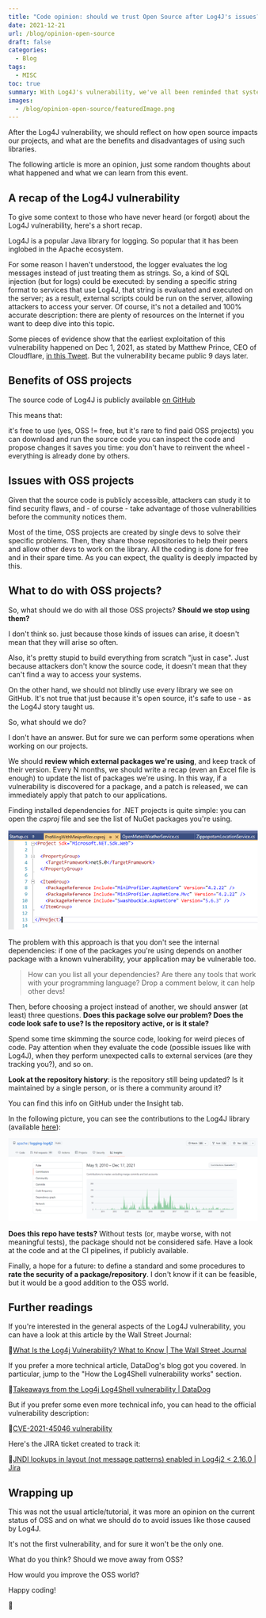 ```yaml
---
title: "Code opinion: should we trust Open Source after Log4J's issues?"
date: 2021-12-21
url: /blog/opinion-open-source
draft: false
categories:
  - Blog
tags:
  - MISC
toc: true
summary: With Log4J's vulnerability, we've all been reminded that systems are vulnerable, and OSS are not immune too. What should we do now?
images:
  - /blog/opinion-open-source/featuredImage.png
---
```


After the Log4J vulnerability, we should reflect on how open source impacts our projects, and what are the benefits and disadvantages of using such libraries.

The following article is more an opinion, just some random thoughts about what happened and what we can learn from this event.

## A recap of the Log4J vulnerability

To give some context to those who have never heard (or forgot) about the Log4J vulnerability, here's a short recap.

Log4J is a popular Java library for logging. So popular that it has been inglobed in the Apache ecosystem.

For some reason I haven't understood, the logger evaluates the log messages instead of just treating them as strings. So, a kind of SQL injection (but for logs) could be executed: by sending a specific string format to services that use Log4J, that string is evaluated and executed on the server; as a result, external scripts could be run on the server, allowing attackers to access your server. Of course, it's not a detailed and 100% accurate description: there are plenty of resources on the Internet if you want to deep dive into this topic.

Some pieces of evidence show that the earliest exploitation of this vulnerability happened on Dec 1, 2021, as stated by Matthew Prince, CEO of Cloudflare, [in this Tweet](https://twitter.com/eastdakota/status/1469800951351427073 "Matthew Prince's tweet about Log4J's vunerability"). But the vulnerability became public 9 days later.

## Benefits of OSS projects

The source code of Log4J is publicly available [on GitHub](https://github.com/apache/logging-log4j2 "Log4J repository on GitHub")

This means that:

it's free to use (yes, OSS != free, but it's rare to find paid OSS projects)
you can download and run the source code
you can inspect the code and propose changes
it saves you time: you don't have to reinvent the wheel - everything is already done by others.

## Issues with OSS projects

Given that the source code is publicly accessible, attackers can study it to find security flaws, and - of course - take advantage of those vulnerabilities before the community notices them.

Most of the time, OSS projects are created by single devs to solve their specific problems. Then, they share those repositories to help their peers and allow other devs to work on the library. All the coding is done for free and in their spare time. As you can expect, the quality is deeply impacted by this.

## What to do with OSS projects?

So, what should we do with all those OSS projects? **Should we stop using them?**

I don't think so. just because those kinds of issues can arise, it doesn't mean that they will arise so often.

Also, it's pretty stupid to build everything from scratch "just in case". Just because attackers don't know the source code, it doesn't mean that they can't find a way to access your systems.

On the other hand, we should not blindly use every library we see on GitHub. It's not true that just because it's open source, it's safe to use - as the Log4J story taught us.

So, what should we do?

I don't have an answer. But for sure we can perform some operations when working on our projects.

We should **review which external packages we're using**, and keep track of their version. Every N months, we should write a recap (even an Excel file is enough) to update the list of packages we're using. In this way, if a vulnerability is discovered for a package, and a patch is released, we can immediately apply that patch to our applications.

Finding installed dependencies for .NET projects is quite simple: you can open the _csproj_ file and see the list of NuGet packages you're using.

![NuGet packages listed in the csproj file](./csproj-dotnet-projects.png "csproj file shows the list of installed NuGet packages")

The problem with this approach is that you don't see the internal dependencies: if one of the packages you're using depends on another package with a known vulnerability, your application may be vulnerable too.

> How can you list all your dependencies? Are there any tools that work with your programming language? Drop a comment below, it can help other devs!

Then, before choosing a project instead of another, we should answer (at least) three questions. **Does this package solve our problem? Does the code look safe to use? Is the repository active, or is it stale?**

Spend some time skimming the source code, looking for weird pieces of code. Pay attention when they evaluate the code (possible issues like with Log4J), when they perform unexpected calls to external services (are they tracking you?), and so on.

**Look at the repository history**: is the repository still being updated? Is it maintained by a single person, or is there a community around it?

You can find this info on GitHub under the Insight tab.

In the following picture, you can see the contributions to the Log4J library (available [here](https://github.com/apache/logging-log4j2/graphs/contributors "Log4J contributors on GitHub")):

![Contributions graph to Log4J repository](./log4j-insights-github.png "Contributions graph to Log4J repository")

**Does this repo have tests?** Without tests (or, maybe worse, with not meaningful tests), the package should not be considered safe. Have a look at the code and at the CI pipelines, if publicly available.

Finally, a hope for a future: to define a standard and some procedures to **rate the security of a package/repository**. I don't know if it can be feasible, but it would be a good addition to the OSS world.

## Further readings

If you're interested in the general aspects of the Log4J vulnerability, you can have a look at this article by the Wall Street Journal:

🔗[What Is the Log4j Vulnerability? What to Know | The Wall Street Journal](https://www.wsj.com/articles/what-is-the-log4j-vulnerability-11639446180 "Wall Street Journal article about Log4J vulnerability")

If you prefer a more technical article, DataDog's blog got you covered. In particular, jump to the "How the Log4Shell vulnerability works" section.

🔗[Takeaways from the Log4j Log4Shell vulnerability | DataDog](https://www.datadoghq.com/blog/log4j-log4shell-vulnerability-overview-and-remediation "DataDog's article about Log4J vulnerability")

But if you prefer some even more technical info, you can head to the official vulnerability description:

🔗[CVE-2021-45046 vulnerability](https://cve.mitre.org/cgi-bin/cvename.cgi?name=CVE-2021-45046 "CVE vulnerability description")

Here's the JIRA ticket created to track it:

🔗[JNDI lookups in layout (not message patterns) enabled in Log4j2 < 2.16.0 | Jira](https://issues.apache.org/jira/browse/LOG4J2-3221 "Jira ticket to track this issue")

## Wrapping up

This was not the usual article/tutorial, it was more an opinion on the current status of OSS and on what we should do to avoid issues like those caused by Log4J.

It's not the first vulnerability, and for sure it won't be the only one.

What do you think? Should we move away from OSS?

How would you improve the OSS world?

Happy coding!

🐧
